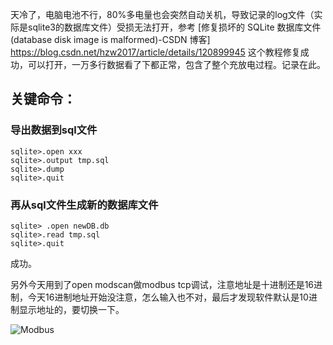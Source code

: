 天冷了，电脑电池不行，80%多电量也会突然自动关机，导致记录的log文件（实际是sqlite3的数据库文件）受损无法打开，参考 [修复损坏的 SQLite 数据库文件 (database disk image is malformed)-CSDN 博客] https://blog.csdn.net/hzw2017/article/details/120899945 这个教程修复成功，可以打开，一万多行数据看了下都正常，包含了整个充放电过程。记录在此。
## 关键命令：
### 导出数据到sql文件
```
sqlite>.open xxx
sqlite>.output tmp.sql
sqlite>.dump
sqlite>.quit
```
### 再从sql文件生成新的数据库文件
```
sqlite> .open newDB.db
sqlite>.read tmp.sql
sqlite>.quit
```
成功。

另外今天用到了open modscan做modbus tcp调试，注意地址是十进制还是16进制，今天16进制地址开始没注意，怎么输入也不对，最后才发现软件默认是10进制显示地址的，要切换一下。

![Modbus](https://github.com/AlbertWang2018/blog/assets/36392874/1b621961-3ae3-4dd2-9b1e-dba0ed2a0375)
